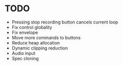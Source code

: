# TODO

- Pressing stop recording button cancels current loop
- Fix control globality
- Fix envelope
- Move more commands to buttons
- Reduce heap allocation
- Dynamic clipping reduction
- Audio input
- Spec cloning